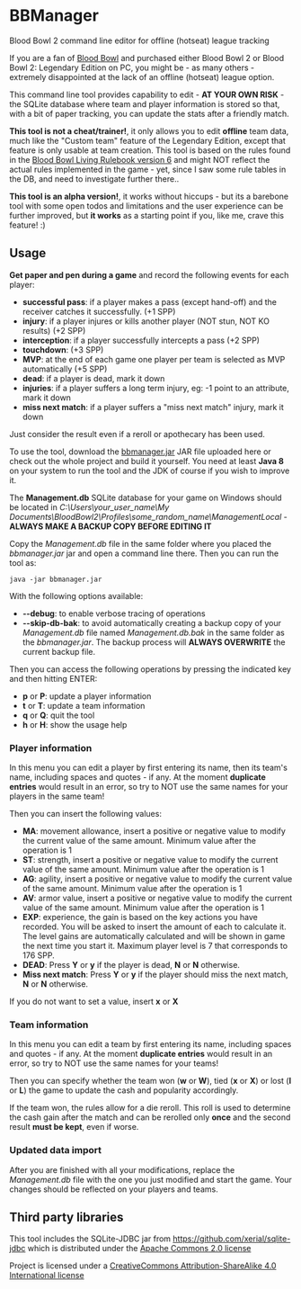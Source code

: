 # BBManager
Blood Bowl 2 command line editor for offline (hotseat) league tracking

If you are a fan of [Blood Bowl](http://www.bloodbowl-game.com/) and purchased either Blood Bowl 2 or Blood Bowl 2: Legendary Edition on PC, you might be - as many others - extremely disappointed at the lack of an offline (hotseat) league option.

This command line tool provides capability to edit - **AT YOUR OWN RISK** - the SQLite database where team and player information is stored so that, with a bit of paper tracking, you can update the stats after a friendly match.

**This tool is not a cheat/trainer!**, it only allows you to edit **offline** team data, much like the "Custom team" feature of the Legendary Edition, except that feature is only usable at team creation.
This tool is based on the rules found in the [Blood Bowl Living Rulebook version 6](http://bloodbowlgamers.com/downloads/LRB6.pdf) and might NOT reflect the actual rules implemented in the game - yet, since I saw some rule tables in the DB, and need to investigate further there..

**This tool is an alpha version!**, it works without hiccups - but its a barebone tool with some open todos and limitations and the user experience can be further improved, but **it works** as a starting point if you, like me, crave this feature! :)

## Usage
**Get paper and pen during a game** and record the following events for each player:
* **successful pass**: if a player makes a pass (except hand-off) and the receiver catches it successfully. (+1 SPP)
* **injury**: if a player injures or kills another player (NOT stun, NOT KO results) (+2 SPP)
* **interception**: if a player successfully intercepts a pass (+2 SPP)
* **touchdown**: (+3 SPP)
* **MVP**: at the end of each game one player per team is selected as MVP automatically (+5 SPP)
* **dead**: if a player is dead, mark it down
* **injuries**: if a player suffers a long term injury, eg: -1 point to an attribute, mark it down
* **miss next match**: if a player suffers a "miss next match" injury, mark it down

Just consider the result even if a reroll or apothecary has been used.

To use the tool, download the [bbmanager.jar](bbmanager/out/artifacts/bbmanager_jar/bbmanager.jar) JAR file uploaded here or check out the whole project and build it yourself. You need at least **Java 8** on your system to run the tool and the JDK of course if you wish to improve it.

The **Management.db** SQLite database for your game on Windows should be located in *C:\Users\your_user_name\My Documents\BloodBowl2\Profiles\some_random_name\ManagementLocal* - **ALWAYS MAKE A BACKUP COPY BEFORE EDITING IT**

Copy the *Management.db* file in the same folder where you placed the *bbmanager.jar* jar and open a command line there. Then you can run the tool as:

`java -jar bbmanager.jar`

With the following options available:
* **--debug**: to enable verbose tracing of operations
* **--skip-db-bak**: to avoid automatically creating a backup copy of your *Management.db* file named *Management.db.bak* in the same folder as the *bbmanager.jar*. The backup process will **ALWAYS OVERWRITE** the current backup file.

Then you can access the following operations by pressing the indicated key and then hitting ENTER:
* **p** or **P**: update a player information
* **t** or **T**: update a team information
* **q** or **Q**: quit the tool
* **h** or **H**: show the usage help

### Player information
In this menu you can edit a player by first entering its name, then its team's name, including spaces and quotes - if any. At the moment **duplicate entries** would result in an error, so try to NOT use the same names for your players in the same team!

Then you can insert the following values:
* **MA**: movement allowance, insert a positive or negative value to modify the current value of the same amount. Minimum value after the operation is 1 
* **ST**: strength, insert a positive or negative value to modify the current value of the same amount. Minimum value after the operation is 1 
* **AG**: agility, insert a positive or negative value to modify the current value of the same amount. Minimum value after the operation is 1 
* **AV**: armor value, insert a positive or negative value to modify the current value of the same amount. Minimum value after the operation is 1 
* **EXP**: experience, the gain is based on the key actions you have recorded. You will be asked to insert the amount of each to calculate it. The level gains are automatically calculated and will be shown in game the next time you start it. Maximum player level is 7 that corresponds to 176 SPP.
* **DEAD**: Press **Y** or **y** if the player is dead, **N** or **N** otherwise.
* **Miss next match**: Press **Y** or **y** if the player should miss the next match, **N** or **N** otherwise.

If you do not want to set a value, insert **x** or **X**

### Team information
In this menu you can edit a team by first entering its name, including spaces and quotes - if any. At the moment **duplicate entries** would result in an error, so try to NOT use the same names for your teams!

Then you can specify whether the team won (**w** or **W**), tied (**x** or **X**) or lost (**l** or **L**) the game to update the cash and popularity accordingly.

If the team won, the rules allow for a die reroll. This roll is used to determine the cash gain after the match and can be rerolled only **once** and the second result **must be kept**, even if worse.

### Updated data import
After you are finished with all your modifications, replace the *Management.db* file with the one you just modified and start the game. Your changes should be reflected on your players and teams.

## Third party libraries
This tool includes the SQLite-JDBC jar from https://github.com/xerial/sqlite-jdbc which is distributed under the [Apache Commons 2.0 license](http://www.apache.org/licenses/LICENSE-2.0)

Project is licensed under a [CreativeCommons Attribution-ShareAlike 4.0 International license](https://creativecommons.org/licenses/by-sa/4.0/legalcode)
